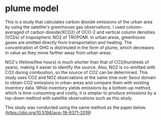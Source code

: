 # plume model
This is a study that calculates carbon dioxide emissions of the urban area by using the satellite's greenhouse gas observations.
I used column-averaged of carbon dioxide(XCO2) of OCO-2 and vertical column densities (VCDs) of tropospheric NO2 of TROPOMI. 
In urban areas, greenhouse gases are emitted directly from transportation and heating. 
The concentration of GHG is distrinuted in the form of plume, which decreases in value as they move farther away from urban areas. 

NO2's lifetime(few hours) is much shorter than that of CO2(hundreds of years), making it easier to identify the source. 
Also, NO2 is co-emitted with CO2 during combustion, so the source of CO2 can be determined.
This study uses CO2 and NO2 observations at the same time over Seoul domain to obtain CO2 emissions in urban areas and compare them with existing inventory data.
While inventory yields emissions by a bottom-up method, which is time-consuming and costly, 
it is simpler to produce emissions by a top-down method with satellite observations such as this study.

This study was conducted using the same method as the paper below.
(https://doi.org/10.5194/acp-19-9371-2019)
